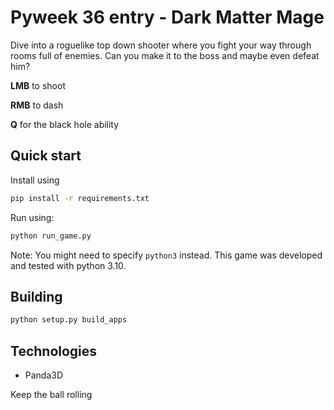# Pyweek 36 entry - Dark Matter Mage

Dive into a roguelike top down shooter where you fight your way through rooms full of enemies.
Can you make it to the boss and maybe even defeat him?

**LMB** to shoot 

**RMB** to dash

**Q** for the black hole ability

## Quick start

Install using

```sh
pip install -r requirements.txt
```

Run using:
```sh
python run_game.py
```

Note: You might need to specify `python3` instead. This game was developed and tested with python 3.10. 

## Building

```sh
python setup.py build_apps
```

## Technologies

- Panda3D











Keep the ball rolling